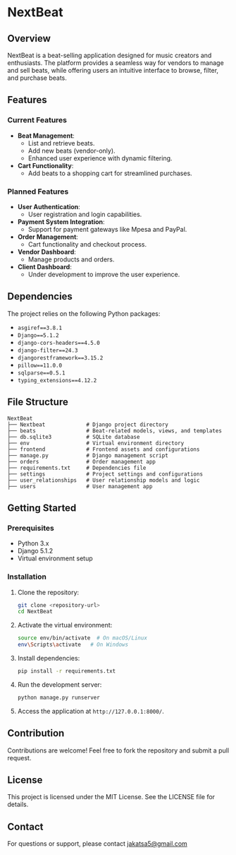 # NextBeat

## Overview

NextBeat is a beat-selling application designed for music creators and enthusiasts. The platform provides a seamless way for vendors to manage and sell beats, while offering users an intuitive interface to browse, filter, and purchase beats.

## Features

### Current Features

- **Beat Management**:
  - List and retrieve beats.
  - Add new beats (vendor-only).
  - Enhanced user experience with dynamic filtering.
- **Cart Functionality**:
  - Add beats to a shopping cart for streamlined purchases.

### Planned Features

- **User Authentication**:
  - User registration and login capabilities.
- **Payment System Integration**:
  - Support for payment gateways like Mpesa and PayPal.
- **Order Management**:
  - Cart functionality and checkout process.
- **Vendor Dashboard**:
  - Manage products and orders.
- **Client Dashboard**:
  - Under development to improve the user experience.

## Dependencies

The project relies on the following Python packages:

- `asgiref==3.8.1`
- `Django==5.1.2`
- `django-cors-headers==4.5.0`
- `django-filter==24.3`
- `djangorestframework==3.15.2`
- `pillow==11.0.0`
- `sqlparse==0.5.1`
- `typing_extensions==4.12.2`

## File Structure

```
NextBeat
├── Nextbeat             # Django project directory
├── beats                # Beat-related models, views, and templates
├── db.sqlite3           # SQLite database
├── env                  # Virtual environment directory
├── frontend             # Frontend assets and configurations
├── manage.py            # Django management script
├── orders               # Order management app
├── requirements.txt     # Dependencies file
├── settings             # Project settings and configurations
├── user_relationships   # User relationship models and logic
├── users                # User management app
```

## Getting Started

### Prerequisites

- Python 3.x
- Django 5.1.2
- Virtual environment setup

### Installation

1. Clone the repository:
   ```bash
   git clone <repository-url>
   cd NextBeat
   ```
2. Activate the virtual environment:
   ```bash
   source env/bin/activate  # On macOS/Linux
   env\Scripts\activate   # On Windows
   ```
3. Install dependencies:
   ```bash
   pip install -r requirements.txt
   ```
4. Run the development server:
   ```bash
   python manage.py runserver
   ```
5. Access the application at `http://127.0.0.1:8000/`.

## Contribution

Contributions are welcome! Feel free to fork the repository and submit a pull request.

## License

This project is licensed under the MIT License. See the LICENSE file for details.

## Contact

For questions or support, please contact jakatsa5@gmail.com
